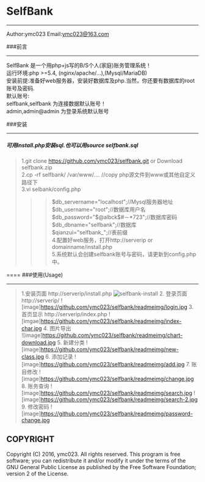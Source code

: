 SelfBank 
====

____
Author:ymc023 Email:ymc023@163.com

###前言
____
SelfBank 是一个用php+js写的B/S个人(家庭)账务管理系统！<br>
运行环境:php >=5.4, (nginx/apache/...),(Mysql/MariaDB)<br>
安装前提:准备好web服务器，安装好数据库及php.当然，你还要有数据库的root账号及密码.<br>
默认账号:<br>
  selfbank,selfbank 为连接数据默认账号！<br>
  admin,admin@admin 为登录系统默认账号 <br>

###安装
____
 ##### 可用install.php安装sql.也可以用source selfbank.sql
>1.git clone https://github.com/ymc023/selfbank.git or Download selfbank.zip <br>
>2.cp -rf selfbank/ /var/www/....  //copy php源文件到www或其他自定义路径下 <br>
>3.vi selbank/config.php <br>
>>>$db_servername="localhost";//Mysql服务器地址 <br> 
>>>$db_username="root";//数据库用户名 <br>
>>>$db_password="$@albck$#－*723";//数据库密码 <br> 
>>>$db_dbname="selfbank";//数据库 <br>
>>>$qianzui="selfbank_";//表前缀  <br>
>4.配置好web服务，打开http://serverip or domainname/install.php <br>
>5.系统默认会创建selfbank账号与密码，请更新到config.php中。<br>

====
###使用(Usage)
____
>1.安装页面  http://serverip/install.php
>![selfbank-install](https://github.com/ymc023/selfbank/blob/master/readmeimg/install.jpg) 
>2. 登录页面  http://serverip/
>![image]https://github.com/ymc023/selfbank/readmeimg/login.jpg
>3. 首页显示  http://serverip/index.php
>![imgae]https://github.com/ymc023/selfbank/readmeimg/index-char.jpg
>4. 图片导出  
>![image]https://github.com/ymc023/selfbank/readmeimg/chart-download.jpg
>5. 新建分类
>![image]https://github.com/ymc023/selfbank/readmeimg/new-class.jpg
>6. 添加记录
>![image]https://github.com/ymc023/selfbank/readmeimg/add.jpg
>7. 账目修改
>![image]https://github.com/ymc023/selfbank/readmeimg/change.jpg
>8. 账务查询
>![image]https://github.com/ymc023/selfbank/readmeimg/search.jpg
>![image]https://github.com/ymc023/selfbank/readmeimg/search-2.jpg
>9. 修改密码
>![image]https://github.com/ymc023/selfbank/readmeimg/password-change.jpg

COPYRIGHT
------
Copyright (C) 2016, ymc023. All rights reserved.
This program is free software; you can redistribute it and/or modify it under the terms of the GNU General Public License as published by the Free Software Foundation; version 2 of the License.

